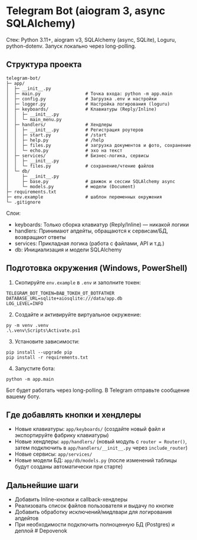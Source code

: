 # Telegram Bot (aiogram 3, async SQLAlchemy)

Стек: Python 3.11+, aiogram v3, SQLAlchemy (async, SQLite), Loguru, python-dotenv.
Запуск локально через long-polling.

## Структура проекта

```
telegram-bot/
├─ app/
│  ├─ __init__.py
│  ├─ main.py                 # Точка входа: python -m app.main
│  ├─ config.py               # Загрузка .env и настройки
│  ├─ logger.py               # Настройка логирования (loguru)
│  ├─ keyboards/              # Клавиатуры (Reply/Inline)
│  │  ├─ __init__.py
│  │  └─ main_menu.py
│  ├─ handlers/               # Хендлеры
│  │  ├─ __init__.py          # Регистрация роутеров
│  │  ├─ start.py             # /start
│  │  ├─ help.py              # /help
│  │  ├─ files.py             # загрузка документов и фото, сохранение
│  │  └─ echo.py              # эхо на текст
│  ├─ services/               # Бизнес-логика, сервисы
│  │  ├─ __init__.py
│  │  └─ files.py             # сохранение/чтение файлов
│  └─ db/
│     ├─ __init__.py
│     ├─ base.py              # движок и сессии SQLAlchemy async
│     └─ models.py            # модели (Document)
├─ requirements.txt
├─ env.example                # шаблон переменных окружения
└─ .gitignore
```

Слои:
- keyboards: Только сборка клавиатур (Reply/Inline) — никакой логики
- handlers: Принимают апдейты, обращаются к сервисам/БД, возвращают ответы
- services: Прикладная логика (работа с файлами, API и т.д.)
- db: Инициализация и модели SQLAlchemy

## Подготовка окружения (Windows, PowerShell)

1) Скопируйте `env.example` в `.env` и заполните токен:

```
TELEGRAM_BOT_TOKEN=ВАШ_ТОКЕН_ОТ_BOTFATHER
DATABASE_URL=sqlite+aiosqlite:///data/app.db
LOG_LEVEL=INFO
```

2) Создайте и активируйте виртуальное окружение:

```
py -m venv .venv
.\.venv\Scripts\Activate.ps1
```

3) Установите зависимости:

```
pip install --upgrade pip
pip install -r requirements.txt
```

4) Запустите бота:

```
python -m app.main
```

Бот будет работать через long-polling. В Telegram отправьте сообщение вашему боту.

## Где добавлять кнопки и хендлеры

- Новые клавиатуры: `app/keyboards/` (создайте новый файл и экспортируйте фабрику клавиатуры)
- Новые хендлеры: `app/handlers/` (новый модуль с `router = Router()`, затем подключить в `app/handlers/__init__.py` через `include_router`)
- Новые сервисы: `app/services/`
- Новые модели БД: `app/db/models.py` (после изменений таблицы будут созданы автоматически при старте)

## Дальнейшие шаги

- Добавить Inline-кнопки и callback-хендлеры
- Реализовать список файлов пользователя и выдачу по кнопке
- Добавить обработку исключений/мидлвари для логирования апдейтов
- При необходимости подключить полноценную БД (Postgres) и деплой
#   D e p o v e n o k  
 